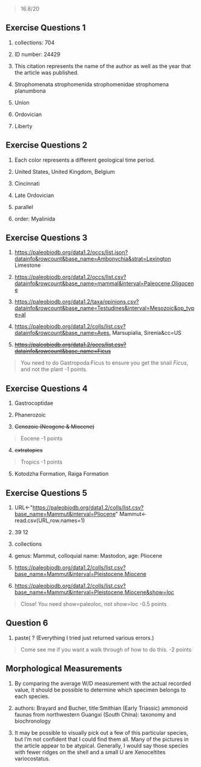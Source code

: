 > 16.8/20

## Exercise Questions 1

1) collections: 704

2) ID number: 24429

3) This citation represents the name of the author as well as the year that the article was published. 

4) Strophomenata strophomenida strophomenidae strophomena planumbona

5) Union

6) Ordovician 

7) Liberty

## Exercise Questions 2

1)	Each color represents a different geological time period. 

2)	United States, United Kingdom, Belgium 

3)	Cincinnati

4)	Late Ordovician

5)	parallel

6)	order: Myalinida 

## Exercise Questions 3
1) https://paleobiodb.org/data1.2/occs/list.json?datainfo&rowcount&base_name=Ambonychia&strat=Lexington Limestone

2) https://paleobiodb.org/data1.2/occs/list.csv?datainfo&rowcount&base_name=mammal&interval=Paleocene,Oligocene

3) https://paleobiodb.org/data1.2/taxa/opinions.csv?datainfo&rowcount&base_name=Testudines&interval=Mesozoic&op_type=al

4) https://paleobiodb.org/data1.2/colls/list.csv?datainfo&rowcount&base_name=Aves, Marsupialia, Sirenia&cc=US

5) <strike>https://paleobiodb.org/data1.2/occs/list.csv?datainfo&rowcount&base_name=Ficus</strike>

> You need to do Gastropoda:Ficus to ensure you get the snail *Ficus*, and not the plant -1 points.

## Exercise Questions 4
1) Gastrocoptidae

2) Phanerozoic

3) <strike>Cenozoic (Neogene & Miocene)</strike>
> Eocene -1 points

4) <strike>extratopics</strike>
> Tropics -1 points

5)	Kotodzha Formation, Raiga Formation 

## Exercise Questions 5
1)	URL<-"https://paleobiodb.org/data1.2/colls/list.csv?base_name=Mammut&interval=Pliocene"
Mammut<-read.csv(URL,row.names=1)

2)	39 12

3)	collections

4)	genus: Mammut, colloquial name: Mastodon, age: Pliocene

5)	https://paleobiodb.org/data1.2/colls/list.csv?base_name=Mammut&interval=Pleistocene,Miocene

6)	https://paleobiodb.org/data1.2/colls/list.csv?base_name=Mammut&interval=Pleistocene,Miocene&show=loc

> Close! You need show=paleoloc, not show=loc -0.5 points

## Question 6

1) paste(     ? (Everything I tried just returned various errors.)
> Come see me if you want a walk through of how to do this. -2 points

## Morphological Measurements

1) By comparing the average W/D measurement with the actual recorded value, it should be possible to determine which specimen belongs to each species.

2) authors: Brayard and Bucher, title:Smithian (Early Triassic) ammonoid faunas from northwestern Guangxi (South China): taxonomy and biochronology 

3) It may be possible to visually pick out a few of this particular species, but I’m not confident that I could find them all.  Many of the pictures in the article appear to be atypical.  Generally, I would say those species with fewer ridges on the shell and a small U are Xenoceltites variocostatus. 
